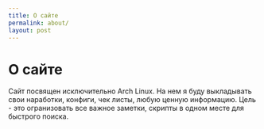 ```yaml
---
title: О сайте
permalink: about/
layout: post
---
```

# О сайте
Сайт посвящен исключительно Arch Linux. 
На нем я буду выкладывать свои наработки, конфиги, чек листы, любую ценную информацию.
Цель - это огранизовать все важное заметки, скрипты в одном месте для быстрого поиска.